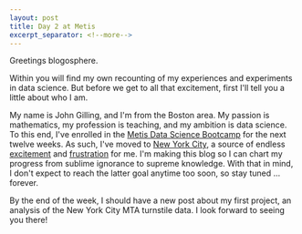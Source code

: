 ```yaml
---
layout: post
title: Day 2 at Metis
excerpt_separator: <!--more-->
---
```


Greetings blogosphere.

Within you will find my own recounting of my experiences and experiments in data science. But before we get to all that excitement, first I'll tell you a little about who I am.

<!--more-->

My name is John Gilling, and I'm from the Boston area. My passion is mathematics, my profession is teaching, and my ambition is data science. To this end, I've enrolled in the [Metis Data Science Bootcamp](http://www.thisismetis.com) for the next twelve weeks. As such, I've moved to [New York City](http://costumei.com/pictures/2013/05/Two-People-In-Statue-Of-Liberty-Costumes.jpg), a source of endless [excitement](https://s-media-cache-ak0.pinimg.com/236x/07/a8/c4/07a8c4fc39e0034fd692fcfaa9eb5c3f.jpg) and [frustration](http://graphics8.nytimes.com/images/2012/07/07/nyregion/06cityroom-transit/06cityroom-transit-blog480.jpg) for me. I'm making this blog so I can chart my progress from sublime ignorance to supreme knowledge. With that in mind, I don't expect to reach the latter goal anytime too soon, so stay tuned ... forever.

By the end of the week, I should have a new post about my first project, an analysis of the New York City MTA turnstile data. I look forward to seeing you there!